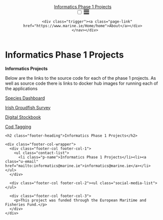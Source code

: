 <!DOCTYPE html>
<html lang="en"><head>
  <meta charset="utf-8">
  <meta http-equiv="X-UA-Compatible" content="IE=edge">
  <meta name="viewport" content="width=device-width, initial-scale=1"><!-- Begin Jekyll SEO tag v2.5.0 -->
<title>About | Informatics Phase 1 Projects</title>
<meta name="generator" content="Jekyll v3.8.5" />
<meta property="og:title" content="About" />
<meta property="og:locale" content="en_US" />
<meta name="description" content="Projects funded by …." />
<meta property="og:description" content="Projects funded by …." />
<meta property="og:site_name" content="Informatics Phase 1 Projects" />
<script type="application/ld+json">
{"@type":"WebSite","url":"http://localhost:4000/about/","headline":"About","name":"Informatics Phase 1 Projects","description":"Projects funded by ….","@context":"http://schema.org"}</script>
<!-- End Jekyll SEO tag -->
<link rel="stylesheet" href="/assets/main.css"><link type="application/atom+xml" rel="alternate" href="http://localhost:4000/feed.xml" title="Informatics Phase 1 Projects" /></head>
<body><header class="site-header" role="banner">

  <div class="wrapper"><a class="site-title" rel="author" href="/">Informatics Phase 1 Projects</a><nav class="site-nav">
        <input type="checkbox" id="nav-trigger" class="nav-trigger" />
        <label for="nav-trigger">
          <span class="menu-icon">
            <svg viewBox="0 0 18 15" width="18px" height="15px">
              <path d="M18,1.484c0,0.82-0.665,1.484-1.484,1.484H1.484C0.665,2.969,0,2.304,0,1.484l0,0C0,0.665,0.665,0,1.484,0 h15.032C17.335,0,18,0.665,18,1.484L18,1.484z M18,7.516C18,8.335,17.335,9,16.516,9H1.484C0.665,9,0,8.335,0,7.516l0,0 c0-0.82,0.665-1.484,1.484-1.484h15.032C17.335,6.031,18,6.696,18,7.516L18,7.516z M18,13.516C18,14.335,17.335,15,16.516,15H1.484 C0.665,15,0,14.335,0,13.516l0,0c0-0.82,0.665-1.483,1.484-1.483h15.032C17.335,12.031,18,12.695,18,13.516L18,13.516z"/>
            </svg>
          </span>
        </label>

        <div class="trigger"><a class="page-link" href="https://www.marine.ie/Home/home">About</a></div>
      </nav></div>
</header>
<main class="page-content" aria-label="Content">
      <div class="wrapper">
        <div class ="page">
  <h1>Informatics Phase 1 Projects</h1>
  <p><b>Informatics Projects</b></p>
  <p>Below are the links to the source code for each of the phase 1 projects.  As well as source code there is links to docker hub images for running each of the applications</p>
  <p><a href="https://github.com/IrishMarineInstitute/species-dashboard">Species Dashboard</a></p>
  <p><a href="https://github.com/IrishMarineInstitute/igfs-data-explorer">Irish Groudfish Survey</a></p>
  <p><a href="https://github.com/IrishMarineInstitute/digital-stockbook">Digital Stockbook</a></p>
  <p><a href="https://github.com/IrishMarineInstitute/cod-tagging">Cod Tagging</a></p>
  
</div><!--.page-->
      </div>
    </main><footer class="site-footer h-card">
  <data class="u-url" href="/"></data>

  <div class="wrapper">

    <h2 class="footer-heading">Informatics Phase 1 Projects</h2>

    <div class="footer-col-wrapper">
      <div class="footer-col footer-col-1">
        <ul class="contact-list">
          <li class="p-name">Informatics Phase 1 Projects</li><li><a class="u-email" href="mailto:informatics@marine.ie">informatics@marine.ie</a></li></ul>
      </div>

      <div class="footer-col footer-col-2"><ul class="social-media-list"></ul>
</div>

      <div class="footer-col footer-col-3">
        <p>This project was funded through the European Maritime and Fisheries Fund.</p>
      </div>
    </div>

  </div>

</footer>
</body>

</html>
